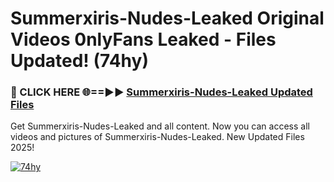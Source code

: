 # Summerxiris-Nudes-Leaked Original Videos 0nlyFans Leaked - Files Updated! (74hy)

<h3>🔴 CLICK HERE 🌐==►► <a href="https://tinyurl.com/5h6xmrr3" rel="nofollow">Summerxiris-Nudes-Leaked Updated Files</a></h3>

Get Summerxiris-Nudes-Leaked and all content. Now you can access all videos and pictures of Summerxiris-Nudes-Leaked. New Updated Files 2025!

[![74hy](https://i.imgur.com/KVD873Z.gif)](https://tinyurl.com/5h6xmrr3)
